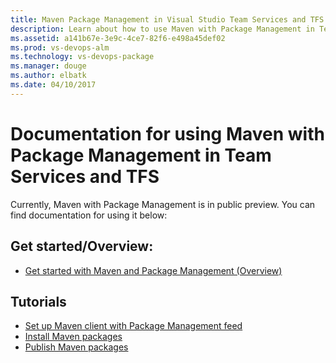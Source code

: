```yaml
---
title: Maven Package Management in Visual Studio Team Services and TFS
description: Learn about how to use Maven with Package Management in Team Services and TFS
ms.assetid: a141b67e-3e9c-4ce7-82f6-e498a45def02
ms.prod: vs-devops-alm
ms.technology: vs-devops-package
ms.manager: douge
ms.author: elbatk
ms.date: 04/10/2017
---
```


# Documentation for using Maven with Package Management in Team Services and TFS

Currently, Maven with Package Management is in public preview. You can find documentation for using it below:

## Get started/Overview:

- [Get started with Maven and Package Management (Overview)](../get-started-maven.md)

## Tutorials

- [Set up Maven client with Package Management feed](../maven/pom-and-settings.md)
- [Install Maven packages](../maven/install.md)
- [Publish Maven packages](../maven/publish.md)